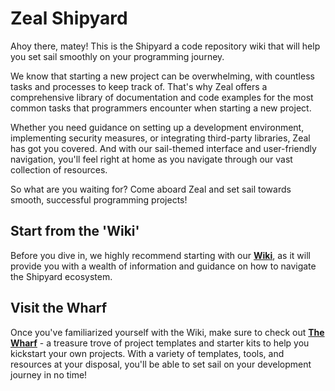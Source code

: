 # Zeal Shipyard
Ahoy there, matey! This is the Shipyard a code repository wiki that will help you set sail smoothly on your programming journey.

We know that starting a new project can be overwhelming, with countless tasks and processes to keep track of. That's why Zeal offers a comprehensive library of documentation and code examples for the most common tasks that programmers encounter when starting a new project.

Whether you need guidance on setting up a development environment, implementing security measures, or integrating third-party libraries, Zeal has got you covered. And with our sail-themed interface and user-friendly navigation, you'll feel right at home as you navigate through our vast collection of resources.

So what are you waiting for? Come aboard Zeal and set sail towards smooth, successful programming projects!

## Start from the 'Wiki' 
Before you dive in, we highly recommend starting with our **[Wiki](https://github.com/johnno82/Shipyard/wiki)**, as it will provide you with a wealth of information and guidance on how to navigate the Shipyard ecosystem.

## Visit the Wharf
Once you've familiarized yourself with the Wiki, make sure to check out **[The Wharf](https://github.com/johnno82/Shipyard/wiki)** - a treasure trove of project templates and starter kits to help you kickstart your own projects. With a variety of templates, tools, and resources at your disposal, you'll be able to set sail on your development journey in no time!
